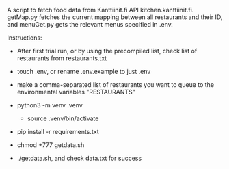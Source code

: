 A script to fetch food data from Kanttiinit.fi API kitchen.kanttiinit.fi. getMap.py fetches the current mapping between all restaurants and their ID, and menuGet.py gets the relevant menus specified in .env.

Instructions:

- After first trial run, or by using the precompiled list, check list of restaurants from restaurants.txt

- touch .env, or rename .env.example to just .env

- make a comma-separated list of restaurants you want to queue to the environmental variables "RESTAURANTS"

- python3 -m venv .venv
	- source .venv/bin/activate

- pip install -r requirements.txt

- chmod +777 getdata.sh

- ./getdata.sh, and check data.txt for success
